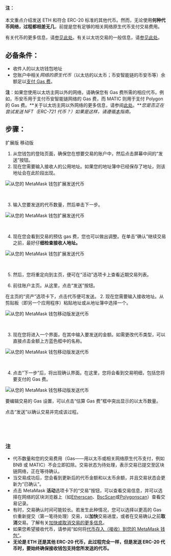 
#### 注：


本文重点介绍发送 ETH 和符合 ERC-20 标准的其他代币。然而，无论使用**何种代币网络，过程都相差无几**，前提是您有足够的相关网络原生代币支付交易费用。


有关代币的更多信息，请[参见此处](https://support.metamask.io/hc/en-us/articles/4405497827355-User-guide-Tokens)。有关以太坊交易的一般信息，请[参见此处](https://support.metamask.io/hc/en-us/articles/4410741657499-User-Guide-Transactions)。



必备条件：
-----


* 收件人的以太坊钱包地址
* 您账户中相关*网络的原生代币*（以太坊的以太币；币安智能链的币安币等）余额足以[支付 Gas 费](https://support.metamask.io/hc/en-us/articles/4404600179227-User-Guide-Gas)。


**注**：如果您使用以太坊主网以外的网络，请确保您有 Gas 费所需的相应代币。例如，币安币用于支付币安智能链网络的 Gas 费，而 MATIC 则用于支付 Polygon 的 Gas 费。**关于以太坊主网以外网络的更多信息，请参阅[此处](https://support.metamask.io/hc/en-us/articles/4404424659995-User-Guide-Custom-networks-and-sidechains)。***您是否正在尝试发送 NFT（ERC-721 代币？）如果是这样，请遵循[本](https://support.metamask.io/hc/en-us/articles/360058961911)指南。*


步骤：
---




扩展版 移动版


1. 从您钱包的登陆页面，确保您在想要交易的账户中，然后点击屏幕中间的“发送”按钮。
2. 现在您需要输入接收人的公用地址。如果您的地址簿中已经保存了地址，则该地址会在此阶段出现。


![从您的 MetaMask 钱包扩展发送代币](https://support.metamask.io/hc/article_attachments/10081970688667)


 


3. 输入您要发送的代币数量，然后单击下一步。


![从您的 MetaMask 钱包扩展发送代币](https://support.metamask.io/hc/article_attachments/10081985074843)


 


4. 现在您会看到交易的预估 gas 费，您也可以做出调整。在单击“确认”继续交易之前，最好仔**细检查接收人地址。**


![从您的 MetaMask 钱包扩展发送代币](https://support.metamask.io/hc/article_attachments/10081984689179)


 


5. 然后，您将重定向到主页，便可在“活动”选项卡上查看近期交易列表。




1. 前往账户主页。从这里，点击“发送”按钮。


在主页的“资产”选项卡下，点击代币便可发送。
2. 现在您需要输入接收地址。从剪贴板（即另一个应用程序）粘贴地址或从地址簿中选择一个。


![从您的 MetaMask 钱包移动版发送代币](https://support.metamask.io/hc/article_attachments/10082688896923)


 


3. 现在您将进入一个界面，在其中输入要发送的金额。如需更改代币类型，可以直接点击金额上方蓝色框中的名称。


![从您的 MetaMask 钱包移动版发送代币](https://support.metamask.io/hc/article_attachments/10082688018843)


 


4. 点击“下一步”后，将出现确认界面。在这里，您将会看到交易明细，包括您将要支付的 Gas 费。


![从您的 MetaMask 钱包移动版发送代币](https://support.metamask.io/hc/article_attachments/10082688455451)


要编辑交易的 Gas 设置，可以点击“估算 Gas 费”框中突出显示的以太币数量。


点击“发送”以确认交易并完成该过程。


 




 


### 注


* 代币数量和您的交易费用（Gas——用以太币或相关网络原生代币支付，例如 BNB 或 MATIC）不会立即扣除。交易状态为待处理，表示交易已提交至区块链网络，正在等待确认。
* 当交易成功后，您会看到更新后的代币金额和以太币余额，并且交易状态会更新为“已确认”。
* 点击 MetaMask **活动**选项卡下的“交易”按钮，可以查看交易信息，并可以选择在网络的区块浏览器上（如[Etherscan](https://etherscan.io/)、[BscScan](https://bscscan.com/)或[Polygonscan](https://polygonscan.com/)）查看交易记录。
* 有时，交易确认时间可能较长。若发生此种情况，您可以选择以更高的 Gas 价重新提交（第一笔待处理）交易，以**加快**交易进度，或者在交易确认之前**取消**交易。了解有关[加快或取消交易的更多信息](https://support.metamask.io/hc/en-us/articles/360015489251-How-to-Speed-Up-or-Cancel-a-Pending-Transaction#:~:text=In%20this%20case%2C%20you%20can,%2C%20simply%20select%20%22Cancel%22.)。
* 如果您希望接收代币，请参阅“如何将[代币存入（接收）到您的 MetaMask 钱包”](https://support.metamask.io/hc/en-us/articles/360028141672-How-to-deposit-receive-tokens-to-your-MetaMask-Wallet)。
* **无论是 ETH 还是其他 ERC-20 代币，此过程完全一样，但是发送 ERC-20 代币时，要始终确保接收钱包支持您所发送的代币。**


 

